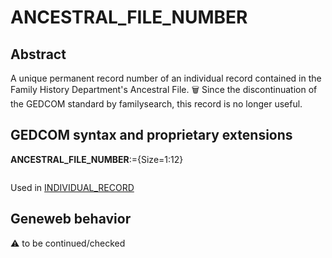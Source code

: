 ﻿# ANCESTRAL_FILE_NUMBER
## Abstract
A unique permanent record number of an individual record contained in the Family History
Department's Ancestral File.
:wastebasket: Since the discontinuation of the GEDCOM standard by familysearch, this record is no longer useful.


## GEDCOM syntax and proprietary extensions

**ANCESTRAL_FILE_NUMBER**:={Size=1:12}
<pre>
</pre>
Used in <a href=Ged.INDIVIDUAL_RECORD.md>INDIVIDUAL_RECORD</a><br />


## Geneweb behavior



:warning: to be continued/checked

